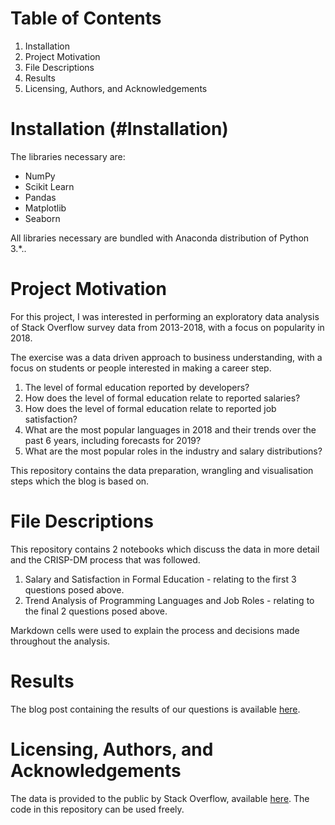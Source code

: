 # Table of Contents
1. Installation
2. Project Motivation
3. File Descriptions
4. Results
5. Licensing, Authors, and Acknowledgements

# Installation (#Installation)
The libraries necessary are:
- NumPy
- Scikit Learn
- Pandas
- Matplotlib
- Seaborn

All libraries necessary are bundled with Anaconda distribution of Python 3.*.. 

# Project Motivation

For this project, I was interested in performing an exploratory data analysis of Stack Overflow survey data from 2013-2018, with a focus on popularity in 2018.

The exercise was a data driven approach to business understanding, with a focus on students or people interested in making a career step.
1. The level of formal education reported by developers?
2. How does the level of formal education relate to reported salaries?
3. How does the level of formal education relate to reported job satisfaction?
4. What are the most popular languages in 2018 and their trends over the past 6 years, including forecasts for 2019?
5. What are the most popular roles in the industry and salary distributions?

This repository contains the data preparation, wrangling and visualisation steps which the blog is based on.

# File Descriptions

This repository contains 2 notebooks which discuss the data in more detail and the CRISP-DM process that was followed. 
1. Salary and Satisfaction in Formal Education - relating to the first 3 questions posed above.
2. Trend Analysis of Programming Languages and Job Roles - relating to the final 2 questions posed above.

Markdown cells were used to explain the process and decisions made throughout the analysis.

# Results
The blog post containing the results of our questions is available [here](https://medium.com/@d.d.hamilton/how-far-and-where-should-you-go-to-get-what-you-want-in-a-tech-career-4ed59401fbeb).

# Licensing, Authors, and Acknowledgements
The data is provided to the public by Stack Overflow, available [here](https://insights.stackoverflow.com/sursvey).
The code in this repository can be used freely.
